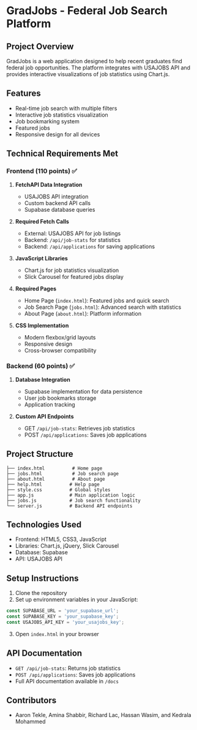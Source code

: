 # GradJobs - Federal Job Search Platform

## Project Overview
GradJobs is a web application designed to help recent graduates find federal job opportunities. The platform integrates with USAJOBS API and provides interactive visualizations of job statistics using Chart.js.

## Features
- Real-time job search with multiple filters
- Interactive job statistics visualization
- Job bookmarking system
- Featured jobs
- Responsive design for all devices

## Technical Requirements Met

### Frontend (110 points) ✅
1. **FetchAPI Data Integration**
   - USAJOBS API integration
   - Custom backend API calls
   - Supabase database queries

2. **Required Fetch Calls**
   - External: USAJOBS API for job listings
   - Backend: `/api/job-stats` for statistics
   - Backend: `/api/applications` for saving applications

3. **JavaScript Libraries**
   - Chart.js for job statistics visualization
   - Slick Carousel for featured jobs display

4. **Required Pages**
   - Home Page (`index.html`): Featured jobs and quick search
   - Job Search Page (`jobs.html`): Advanced search with statistics
   - About Page (`about.html`): Platform information

5. **CSS Implementation**
   - Modern flexbox/grid layouts
   - Responsive design
   - Cross-browser compatibility

### Backend (60 points) ✅
1. **Database Integration**
   - Supabase implementation for data persistence
   - User job bookmarks storage
   - Application tracking

2. **Custom API Endpoints**
   - GET `/api/job-stats`: Retrieves job statistics
   - POST `/api/applications`: Saves job applications

## Project Structure
```
├── index.html          # Home page
├── jobs.html           # Job search page
├── about.html          # About page
├── help.html          # Help page
├── style.css          # Global styles
├── app.js             # Main application logic
├── jobs.js            # Job search functionality
└── server.js          # Backend API endpoints
```

## Technologies Used
- Frontend: HTML5, CSS3, JavaScript
- Libraries: Chart.js, jQuery, Slick Carousel
- Database: Supabase
- API: USAJOBS API

## Setup Instructions
1. Clone the repository
2. Set up environment variables in your JavaScript:
```javascript
const SUPABASE_URL = 'your_supabase_url';
const SUPABASE_KEY = 'your_supabase_key';
const USAJOBS_API_KEY = 'your_usajobs_key';
```
3. Open `index.html` in your browser

## API Documentation
- `GET /api/job-stats`: Returns job statistics
- `POST /api/applications`: Saves job applications
- Full API documentation available in `/docs`

## Contributors
- Aaron Tekle, Amina Shabbir, Richard Lac, Hassan Wasim, and Kedrala Mohammed
